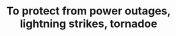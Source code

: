 ---
layout: answer
title: "To protect from power outages, lightning strikes, tornadoe"
blurb: "<p>An AWS Region uses multiple data centers with a significant distance between them. An AWS Region is built with protection against these types of inciden"
quid: 138
---